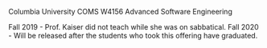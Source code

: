 Columbia University 
COMS W4156 Advanced Software Engineering

Fall 2019 - Prof. Kaiser did not teach while she was on sabbatical.
Fall 2020 - Will be released after the students who took this offering have graduated.
